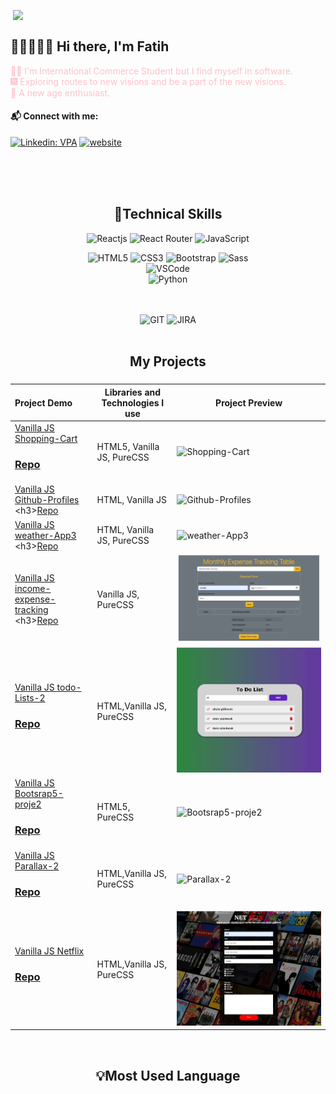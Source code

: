 <img src="https://media.giphy.com/media/L1R1tvI9svkIWwpVYr/giphy.gif" align="right" width="500"></br>

## 👷🏻‍♀️👋🏻 Hi there, I'm Fatih

<font color="pink"> 🐱‍🏍 I'm International Commerce Student but I find myself in software. </font>
</br>
<font color="pink">🎆 Exploring routes to new visions and be a part of the new visions. </font>
</br>
<font color="pink"> 🧐 A new age enthusiast. </font>
</br>


#### 📬 Connect with me:

[![Linkedin: VPA](https://img.shields.io/badge/linkedin-%230077B5.svg?&style=for-the-badge&logo=linkedin&logoColor=white)](https://www.linkedin.com/in/fatihgorkem/)
[![website](https://img.shields.io/badge/gmail-f1f2f6.svg?&style=for-the-badge&logo=gmail&logoColor=red)](mailto:aslanakbey7106@gmail.com)


</br>
</br>
</br>

<h2 align="center">🚀Technical Skills</h2>
<div align="center">
<img
        src="https://img.shields.io/badge/React-20232A?style=for-the-badge&logo=react&logoColor=61DAFB"
        alt="Reactjs"
      />
<img
        src="https://img.shields.io/badge/React_Router-CA4245?style=for-the-badge&logo=react-router&logoColor=white"
        alt="React Router"
      />      
<img
        src="https://img.shields.io/badge/JavaScript-323330?style=for-the-badge&logo=javascript&logoColor=F7DF1E"
        alt="JavaScript"
      />

<img
        src="https://img.shields.io/badge/HTML5-E34F26?style=for-the-badge&logo=html5&logoColor=white"
        alt="HTML5"
      />
<img
        src="https://img.shields.io/badge/CSS3-1572B6?style=for-the-badge&logo=css3&logoColor=white"
        alt="CSS3"
      />
<img
        src="https://img.shields.io/badge/Bootstrap-563D7C?style=for-the-badge&logo=bootstrap&logoColor=white"
        alt="Bootstrap"
      />
<img
        src="https://img.shields.io/badge/Sass-CC6699?style=for-the-badge&logo=sass&logoColor=white"
        alt="Sass"
      />
</br>
<img 
     src="https://img.shields.io/badge/Visual_Studio_Code-0078D4?style=for-the-badge&logo=visual%20studio%20code&logoColor=white"
     alt="VSCode"
     />
</br>
<img
        src="https://img.shields.io/badge/Python-14354C?style=for-the-badge&logo=python&logoColor=white"
        alt="Python"
      />

<br>
</br>
<img 
      src="https://img.shields.io/badge/GIT-E44C30?style=for-the-badge&logo=git&logoColor=white"
      alt="GIT"
      />
<img 
      src="https://img.shields.io/badge/Jira-0052CC?style=for-the-badge&logo=Jira&logoColor=white"
      alt="JIRA"
      />

</div>
</br>
<!--<div  align="center"> <img src="https://raw.githubusercontent.com/scriptex/github-contributions-snake/snake/github-contribution-grid-snake.svg" /></div>-->
<h2 align="center">My Projects</h2>

###

Project Demo       |Libraries and Technologies I use     |Project Preview   
:-------------------------|-------------------------|-------------------------
[Vanilla JS Shopping-Cart](https://gorkem1986.github.io/Shopping-Cart/) <h3>[Repo](https://github.com/GORKEM1986/Shopping-Cart)</h3> | HTML5, Vanilla JS, PureCSS |![Shopping-Cart](https://github.com/GORKEM1986/Shopping-Cart/blob/main/Shopping%20Cart.gif)
[Vanilla JS Github-Profiles]([https://gorkem1986.github.io/Github-Profiles/](https://gorkem1986.github.io/Github-Profiles/)) <h3>[Repo](https://github.com/GORKEM1986/Github-Profiles)</h3> | HTML, Vanilla JS |![Github-Profiles](https://github.com/GORKEM1986/Github-Profiles/blob/main/profile.gif)
[Vanilla JS weather-App3]([https://gorkem1986.github.io/weather-App3/](https://gorkem1986.github.io/weather-App3/)) <h3>[Repo](https://github.com/GORKEM1986/weather-App3)</h3> | HTML, Vanilla JS, PureCSS |![weather-App3](https://github.com/GORKEM1986/weather-App3/blob/main/weather.gif)
[Vanilla JS income-expense-tracking]([https://gorkem1986.github.io/income-expense-tracking/](https://gorkem1986.github.io/income-expense-tracking/)) <h3>[Repo](https://github.com/GORKEM1986/income-expense-tracking)</h3> | Vanilla JS, PureCSS |![income-expense-tracking](https://github.com/GORKEM1986/income-expense-tracking/blob/main/expense.gif)
[Vanilla JS todo-Lists-2](https://gorkem1986.github.io/todo-Lists-2/) <h3>[Repo](https://github.com/GORKEM1986/todo-Lists-2)</h3> | HTML,Vanilla JS, PureCSS |![todo-Lists-2](https://github.com/GORKEM1986/todo-Lists-2/blob/main/todo%20lists%202.gif)
[Vanilla JS Bootsrap5-proje2](https://gorkem1986.github.io/Bootsrap5-proje2/) <h3>[Repo](https://github.com/GORKEM1986/Bootsrap5-proje2)</h3> |HTML5, PureCSS |![Bootsrap5-proje2](https://github.com/GORKEM1986/Bootsrap5-proje2/blob/main/boostrap.gif)
[Vanilla JS Parallax-2](https://gorkem1986.github.io/Parallax-2/) <h3>[Repo](https://github.com/GORKEM1986/Parallax-2)</h3> | HTML,Vanilla JS, PureCSS |![Parallax-2](https://github.com/GORKEM1986/Parallax-2/blob/main/parallax.gif)
[Vanilla JS Netflix](https://gorkem1986.github.io/Netflix/) <h3>[Repo](https://github.com/GORKEM1986Netflix)</h3> | HTML,Vanilla JS, PureCSS |![Netflix](https://github.com/GORKEM1986/Netflix/blob/main/netflix.gif)




<br>

<h2 align="center">💡Most Used Language</h2>
<div  align="center">
<br/>
<img
     src="https://github-readme-stats.vercel.app/api?username=GORKEM1986&theme=blue-green"
     alt=""
     /> </br></br></br>
<img
     src="https://github-readme-stats.vercel.app/api/top-langs/?username=GORKEM1986&theme=blue-green"
     alt=""
     /> <br/>
</div>
